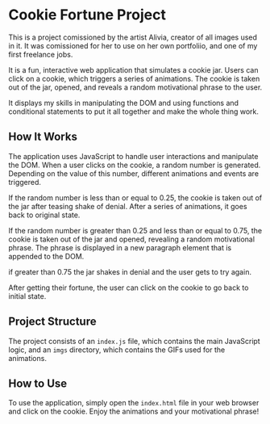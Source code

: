 # Cookie Fortune Project

This is a project comissioned by the artist Alivia, creator of all images used in it. It was comissioned for her to use on her own portfoliio, and one of my first freelance jobs.

It is a fun, interactive web application that simulates a cookie jar. Users can click on a cookie, which triggers a series of animations. The cookie is taken out of the jar, opened, and reveals a random motivational phrase to the user.

It displays my skills in manipulating the DOM and using functions and conditional statements to put it all together and make the whole thing work.

## How It Works

The application uses JavaScript to handle user interactions and manipulate the DOM. When a user clicks on the cookie, a random number is generated. Depending on the value of this number, different animations and events are triggered.

If the random number is less than or equal to 0.25, the cookie is taken out of the jar after teasing shake of denial. After a series of animations, it goes back to original state.

If the random number is greater than 0.25 and less than or equal to 0.75, the cookie is taken out of the jar and opened, revealing a random motivational phrase. The phrase is displayed in a new paragraph element that is appended to the DOM.

if greater than 0.75 the jar shakes in denial and the user gets to try again.

After getting their fortune, the user can click on the cookie to go back to initial state.

## Project Structure

The project consists of an `index.js` file, which contains the main JavaScript logic, and an `imgs` directory, which contains the GIFs used for the animations.

## How to Use

To use the application, simply open the `index.html` file in your web browser and click on the cookie. Enjoy the animations and your motivational phrase!
